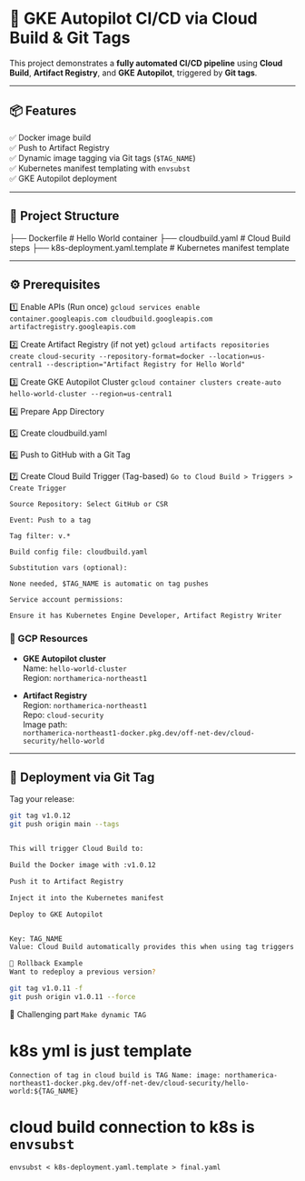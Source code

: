 # 🚀 GKE Autopilot CI/CD via Cloud Build & Git Tags

This project demonstrates a **fully automated CI/CD pipeline** using **Cloud Build**, **Artifact Registry**, and **GKE Autopilot**, triggered by **Git tags**.

---

## 📦 Features

✅ Docker image build  
✅ Push to Artifact Registry  
✅ Dynamic image tagging via Git tags (`$TAG_NAME`)  
✅ Kubernetes manifest templating with `envsubst`  
✅ GKE Autopilot deployment

---

## 🧭 Project Structure

├── Dockerfile # Hello World container
├── cloudbuild.yaml # Cloud Build steps
├── k8s-deployment.yaml.template # Kubernetes manifest template

---

## ⚙️ Prerequisites

1️⃣ Enable APIs (Run once)
`gcloud services enable container.googleapis.com cloudbuild.googleapis.com artifactregistry.googleapis.com`

2️⃣ Create Artifact Registry (if not yet)
`gcloud artifacts repositories create cloud-security --repository-format=docker --location=us-central1 --description="Artifact Registry for Hello World"`

3️⃣ Create GKE Autopilot Cluster
`gcloud container clusters create-auto hello-world-cluster --region=us-central1`

4️⃣ Prepare App Directory

5️⃣ Create cloudbuild.yaml

6️⃣ Push to GitHub with a Git Tag

7️⃣ Create Cloud Build Trigger (Tag-based)
`Go to Cloud Build > Triggers > Create Trigger`

`Source Repository: Select GitHub or CSR`

`Event: Push to a tag`

`Tag filter: v.*`

`Build config file: cloudbuild.yaml`

`Substitution vars (optional):`

`None needed, $TAG_NAME is automatic on tag pushes`

`Service account permissions:`

`Ensure it has Kubernetes Engine Developer, Artifact Registry Writer`

### 🔐 GCP Resources

- **GKE Autopilot cluster**  
  Name: `hello-world-cluster`  
  Region: `northamerica-northeast1`

- **Artifact Registry**  
  Region: `northamerica-northeast1`  
  Repo: `cloud-security`  
  Image path:  
  `northamerica-northeast1-docker.pkg.dev/off-net-dev/cloud-security/hello-world`

---

## 🚀 Deployment via Git Tag

Tag your release:

```bash
git tag v1.0.12
git push origin main --tags


This will trigger Cloud Build to:

Build the Docker image with :v1.0.12

Push it to Artifact Registry

Inject it into the Kubernetes manifest

Deploy to GKE Autopilot


Key: TAG_NAME
Value: Cloud Build automatically provides this when using tag triggers

🔁 Rollback Example
Want to redeploy a previous version?

git tag v1.0.11 -f
git push origin v1.0.11 --force
```

🔁 Challenging part
`Make dynamic TAG`

# k8s yml is just template

`Connection of tag in cloud build is TAG Name: image: northamerica-northeast1-docker.pkg.dev/off-net-dev/cloud-security/hello-world:${TAG_NAME}`

# cloud build connection to k8s is `envsubst`

`envsubst < k8s-deployment.yaml.template > final.yaml`
